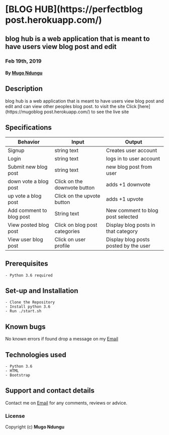 # [BLOG  HUB](https://perfectblog post.herokuapp.com/)

## blog hub is a web application that is meant to have users view blog post and edit

### Feb 19th, 2019

#### By **[Mugo Ndungu](https://github.com/mugo-ndungu)**

## Description

blog hub is a web application that is meant to have users view blog post and edit and can view other peoples blog post. to visit the site Click [here](https://mugoblog post.herokuapp.com/) to see the live site

## Specifications

| Behavior            | Input                         | Output                        |
| ------------------- | ----------------------------- | ----------------------------- |
| Signup | string text | Creates user account |
| Login | string text | logs in to user account |
| Submit new blog post | string text | new blog post from user |
| down vote a blog post | Click on the downvote button | adds +1 downvote  |
| up vote a blog post | Click on the upvote button |adds +1 upvote |
| Add comment to blog post | String text  | New comment to blog post selected |
| View posted blog post | Click on blog post categories  | Display blog posts in that category |
| View user blog post | Click on user profile  | Display blog posts posted by the user|

## Prerequisites

    - Python 3.6 required

## Set-up and Installation

    - Clone the Repository
    - Install python 3.6
    - Run ./start.sh

## Known bugs

No known errors if found drop a message on my [Email](twinnymugo@gmail.com)

## Technologies used

    - Python 3.6
    - HTML
    - Bootstrap

## Support and contact details

Contact me on [Email](twinnymugo@gmail.com) for any comments, reviews or advice.

### License

Copyright (c) **Mugo Ndungu**